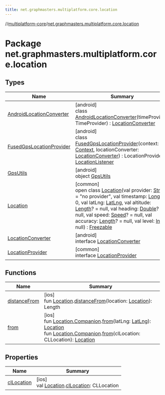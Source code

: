 ```yaml
---
title: net.graphmasters.multiplatform.core.location
---
```

//[multiplatform-core](../../index.html)/[net.graphmasters.multiplatform.core.location](index.html)



# Package net.graphmasters.multiplatform.core.location



## Types


| Name | Summary |
|---|---|
| [AndroidLocationConverter](-android-location-converter/index.html) | [android]<br>class [AndroidLocationConverter](-android-location-converter/index.html)(timeProvider: TimeProvider) : [LocationConverter](-location-converter/index.html) |
| [FusedGpsLocationProvider](-fused-gps-location-provider/index.html) | [android]<br>class [FusedGpsLocationProvider](-fused-gps-location-provider/index.html)(context: [Context](https://developer.android.com/reference/kotlin/android/content/Context.html), locationConverter: [LocationConverter](-location-converter/index.html)) : LocationProvider, [LocationListener](https://developer.android.com/reference/kotlin/android/location/LocationListener.html) |
| [GpsUtils](-gps-utils/index.html) | [android]<br>object [GpsUtils](-gps-utils/index.html) |
| [Location](-location/index.html) | [common]<br>open class [Location](-location/index.html)(val provider: [String](https://kotlinlang.org/api/latest/jvm/stdlib/kotlin/-string/index.html) = &quot;no provider&quot;, val timestamp: [Long](https://kotlinlang.org/api/latest/jvm/stdlib/kotlin/-long/index.html) = 0, val latLng: [LatLng](../net.graphmasters.multiplatform.core.model/-lat-lng/index.html), val altitude: [Length](../net.graphmasters.multiplatform.core.units/-length/index.html)? = null, val heading: [Double](https://kotlinlang.org/api/latest/jvm/stdlib/kotlin/-double/index.html)? = null, val speed: [Speed](../net.graphmasters.multiplatform.core.units/-speed/index.html)? = null, val accuracy: [Length](../net.graphmasters.multiplatform.core.units/-length/index.html)? = null, val level: [Int](https://kotlinlang.org/api/latest/jvm/stdlib/kotlin/-int/index.html)? = null) : [Freezable](../net.graphmasters.multiplatform.core/-freezable/index.html) |
| [LocationConverter](-location-converter/index.html) | [android]<br>interface [LocationConverter](-location-converter/index.html) |
| [LocationProvider](-location-provider/index.html) | [common]<br>interface [LocationProvider](-location-provider/index.html) |


## Functions


| Name | Summary |
|---|---|
| [distanceFrom](distance-from.html) | [ios]<br>fun [Location](-location/index.html#-975294955%2FExtensions%2F-708110912).[distanceFrom](distance-from.html)(location: [Location](-location/index.html#-975294955%2FExtensions%2F-708110912)): Length |
| [from](from.html) | [ios]<br>fun [Location.Companion](-location/-companion/index.html#-98438057%2FExtensions%2F-708110912).[from](from.html)(latLng: [LatLng](../net.graphmasters.multiplatform.core.model/-lat-lng/index.html#94959378%2FExtensions%2F-708110912)): [Location](-location/index.html#-975294955%2FExtensions%2F-708110912)<br>fun [Location.Companion](-location/-companion/index.html#-98438057%2FExtensions%2F-708110912).[from](from.html)(clLocation: CLLocation): [Location](-location/index.html#-975294955%2FExtensions%2F-708110912) |


## Properties


| Name | Summary |
|---|---|
| [clLocation](cl-location.html) | [ios]<br>val [Location](-location/index.html#-975294955%2FExtensions%2F-708110912).[clLocation](cl-location.html): CLLocation |


